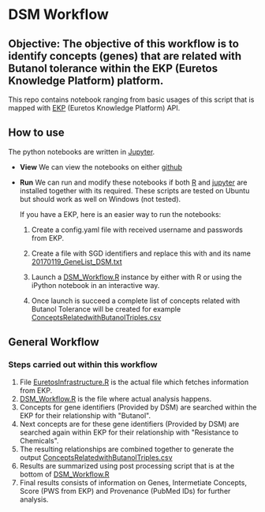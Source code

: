 # DSM Workflow

## Objective: The objective of this workflow is to identify concepts (genes) that are related with Butanol tolerance within the EKP (Euretos Knowledge Platform) platform.


This repo contains notebook ranging from basic usages of this script that is mapped with [EKP](http://www.euretos.com/EKPlatform.php) (Euretos Knowledge Platform) API.

## How to use

The python notebooks are written in [Jupyter](http://jupyter.org/).

- **View** We can view the notebooks on either
  [github](https://github.com/DTL-FAIRData/ODEX4all-UseCases/blob/master/DSM/src/DSM_workflow.ipynb)

- **Run** We can run and modify these notebooks if both [R](https://www.r-project.org/) and [jupyter](http://jupyter.org/) are installed together with its required. These scripts are tested on Ubuntu but should work as well on Windows (not tested).

  If you have a EKP, here is an easier way to run the notebooks:
  
  1. Create a config.yaml file with received username and passwords from EKP. 
  
  2. Create a file with SGD identifiers and replace this with and its name [20170119_GeneList_DSM.txt](https://github.com/DTL-FAIRData/ODEX4all-UseCases/blob/master/DSM/src/20170119_GeneList_DSM.txt)

  1.  Launch a [DSM_Workflow.R](https://github.com/DTL-FAIRData/ODEX4all-UseCases/blob/master/DSM/src/DSM_workflow.R) instance by either with R or using the iPython notebook in an interactive way.

  2.  Once launch is succeed a complete list of concepts related with Butanol Tolerance will be created for example [ConceptsRelatedwithButanolTriples.csv](https://github.com/DTL-FAIRData/ODEX4all-UseCases/blob/master/DSM/src/ConceptsRelatedwithButanolTriples.csv)

## General Workflow
### Steps carried out within this workflow
1. File [EuretosInfrastructure.R](https://github.com/DTL-FAIRData/ODEX4all-UseCases/blob/master/DSM/src/EuretosInfrastructure.R) is the actual file which fetches information from EKP.
2. [DSM_Workflow.R](https://github.com/DTL-FAIRData/ODEX4all-UseCases/blob/master/DSM/src/DSM_workflow.R) is the file where actual analysis happens.
3. Concepts for gene identifiers (Provided by DSM) are searched within the EKP for their relationship with "Butanol".
4. Next concepts are for these gene identifiers (Provided by DSM) are searched again within EKP for their relationship with "Resistance to Chemicals".
5. The resulting relationships are combined together to generate the output [ConceptsRelatedwithButanolTriples.csv](https://github.com/DTL-FAIRData/ODEX4all-UseCases/blob/master/DSM/src/ConceptsRelatedwithButanolTriples.csv)
6. Results are summarized using post processing script that is at the bottom of [DSM_Workflow.R](https://github.com/DTL-FAIRData/ODEX4all-UseCases/blob/master/DSM/src/DSM_workflow.R)
7. Final results consists of information on Genes, Intermetiate Concepts, Score (PWS from EKP) and Provenance (PubMed IDs) for further analysis.

